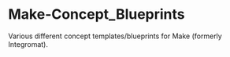 # Make-Concept_Blueprints
 Various different concept templates/blueprints for Make (formerly Integromat).
